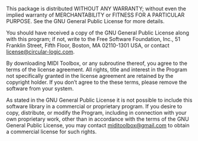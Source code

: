 
This package is distributed WITHOUT ANY WARRANTY; without even the implied warranty of MERCHANTABILITY or FITNESS FOR A PARTICULAR PURPOSE. See the GNU General Public License for more details.

You should have received a copy of the GNU General Public License along with this program; if not, write to the Free Software Foundation, Inc., 51 Franklin Street, Fifth Floor, Boston, MA 02110-1301 USA, or contact license@circular-logic.com.

By downloading MIDI Toolbox, or any subroutine thereof, you agree to the terms of the license agreement. All rights, title and interest in the Program not specifically granted in the license agreement are retained by the copyright holder. If you don’t agree to the these terms, please remove the software from your system.

As stated in the GNU General Public License it is not possible to include this software library in a commercial or proprietary program. If you desire to copy, distribute, or modify the Program, including in connection with your own proprietary work, other than in accordance with the terms of the GNU General Public License, you may contact miditoolbox@gmail.com to obtain a commercial license for such rights.
